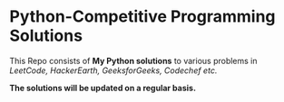 # Python-Competitive Programming Solutions

This Repo consists of **My Python solutions** to various problems in _LeetCode, HackerEarth, GeeksforGeeks, Codechef etc._

**The solutions will be updated on a regular basis.**
